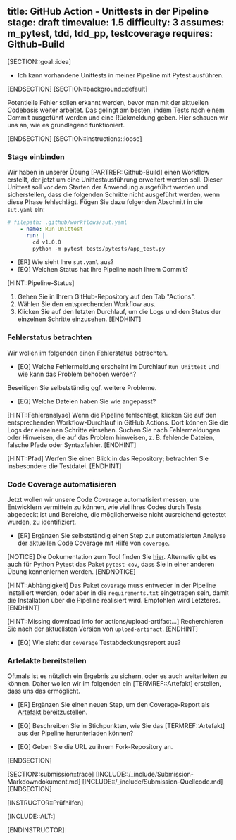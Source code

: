 title: GitHub Action - Unittests in der Pipeline
stage: draft
timevalue: 1.5
difficulty: 3
assumes: m_pytest, tdd, tdd_pp, testcoverage
requires: Github-Build
---

[SECTION::goal::idea]

- Ich kann vorhandene Unittests in meiner Pipeline mit Pytest ausführen.

[ENDSECTION]
[SECTION::background::default]

Potentielle Fehler sollen erkannt werden, bevor man mit der aktuellen Codebasis
weiter arbeitet. Das gelingt am besten, indem Tests nach einem Commit ausgeführt
werden und eine Rückmeldung geben. Hier schauen wir uns an, wie es grundlegend
funktioniert.

[ENDSECTION]
[SECTION::instructions::loose]

### Stage einbinden

Wir haben in unserer Übung [PARTREF::Github-Build] einen Workflow erstellt, der jetzt
um eine Unittestausführung erweitert werden soll.
Dieser Unittest soll vor dem Starten der Anwendung ausgeführt werden und sicherstellen, dass die
folgenden Schritte nicht ausgeführt werden, wenn diese Phase fehlschlägt.
Fügen Sie dazu folgenden Abschnitt in die `sut.yaml` ein:

```yaml
# filepath: .github/workflows/sut.yaml
    - name: Run Unittest
      run: |
        cd v1.0.0
        python -m pytest tests/pytests/app_test.py
```

- [ER] Wie sieht Ihre `sut.yaml` aus?
- [EQ] Welchen Status hat Ihre Pipeline nach Ihrem Commit?

[HINT::Pipeline-Status]

1. Gehen Sie in Ihrem GitHub-Repository auf den Tab "Actions".
2. Wählen Sie den entsprechenden Workflow aus.
3. Klicken Sie auf den letzten Durchlauf, um die Logs und den Status der einzelnen Schritte einzusehen.
[ENDHINT]

### Fehlerstatus betrachten

Wir wollen im folgenden einen Fehlerstatus betrachten.

- [EQ] Welche Fehlermeldung erscheint im Durchlauf `Run Unittest` und wie kann das Problem behoben
  werden?

Beseitigen Sie selbstständig ggf. weitere Probleme.

- [EQ] Welche Dateien haben Sie wie angepasst?

[HINT::Fehleranalyse]
Wenn die Pipeline fehlschlägt, klicken Sie auf den entsprechenden Workflow-Durchlauf in GitHub Actions.
Dort können Sie die Logs der einzelnen Schritte einsehen.
Suchen Sie nach Fehlermeldungen oder Hinweisen, die auf das Problem hinweisen,
z. B. fehlende Dateien, falsche Pfade oder Syntaxfehler.
[ENDHINT]

[HINT::Pfad]
Werfen Sie einen Blick in das Repository; betrachten Sie insbesondere die Testdatei.
[ENDHINT]

### Code Coverage automatisieren

Jetzt wollen wir unsere Code Coverage automatisiert messen, um Entwicklern vermitteln zu können,
wie viel ihres Codes durch Tests abgedeckt ist und Bereiche, die möglicherweise nicht
ausreichend getestet wurden, zu identifiziert.

- [ER] Ergänzen Sie selbstständig einen Step zur automatisierten Analyse der aktuellen Code Coverage
  mit Hilfe von `coverage`.

[NOTICE]
Die Dokumentation zum Tool finden Sie [hier](https://coverage.readthedocs.io/en/7.8.0/).
Alternativ gibt es auch für Python Pytest das Paket `pytest-cov`, dass Sie in einer anderen Übung
kennenlernen werden.
[ENDNOTICE]

[HINT::Abhängigkeit]
Das Paket `coverage` muss entweder in der Pipeline installiert werden,
oder aber in die `requirements.txt` eingetragen sein, damit die Installation über die Pipeline
realisiert wird. Empfohlen wird Letzteres.
[ENDHINT]

[HINT::Missing download info for actions/upload-artifact...]
Recherchieren Sie nach der aktuellsten Version von `upload-artifact`.
[ENDHINT]

- [EQ] Wie sieht der `coverage` Testabdeckungsreport aus?

### Artefakte bereitstellen

Oftmals ist es nützlich ein Ergebnis zu sichern, oder es auch weiterleiten zu können.
Daher wollen wir im folgenden ein [TERMREF::Artefakt] erstellen, dass uns das ermöglicht.

- [ER] Ergänzen Sie einen neuen Step, um den Coverage-Report als
  [Artefakt](https://docs.github.com/de/actions/using-workflows/storing-workflow-data-as-artifacts#configuring-a-custom-artifact-retention-period)
  bereitzustellen.

- [EQ] Beschreiben Sie in Stichpunkten, wie Sie das [TERMREF::Artefakt] aus der Pipeline
  herunterladen können?

- [EQ] Geben Sie die URL zu ihrem Fork-Repository an.

[ENDSECTION]

[SECTION::submission::trace]
[INCLUDE::/_include/Submission-Markdowndokument.md]
[INCLUDE::/_include/Submission-Quellcode.md]
[ENDSECTION]

[INSTRUCTOR::Prüfhilfen]

[INCLUDE::ALT:]

[ENDINSTRUCTOR]
